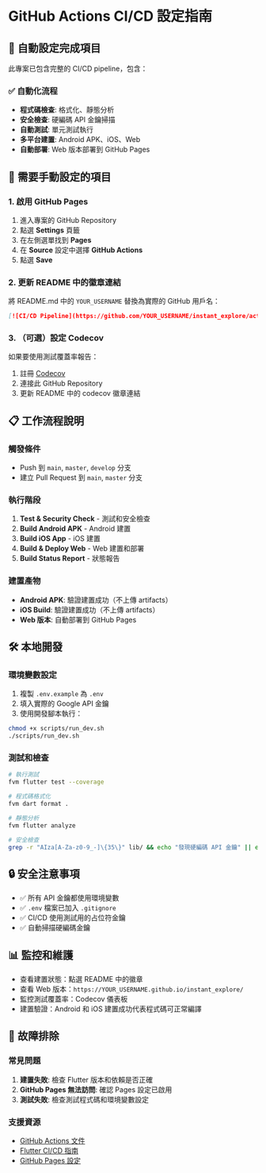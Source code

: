 # GitHub Actions CI/CD 設定指南

## 🚀 自動設定完成項目

此專案已包含完整的 CI/CD pipeline，包含：

### ✅ 自動化流程
- **程式碼檢查**: 格式化、靜態分析
- **安全檢查**: 硬編碼 API 金鑰掃描
- **自動測試**: 單元測試執行
- **多平台建置**: Android APK、iOS、Web
- **自動部署**: Web 版本部署到 GitHub Pages

## 🔧 需要手動設定的項目

### 1. 啟用 GitHub Pages
1. 進入專案的 GitHub Repository
2. 點選 **Settings** 頁籤
3. 在左側選單找到 **Pages**
4. 在 **Source** 設定中選擇 **GitHub Actions**
5. 點選 **Save**

### 2. 更新 README 中的徽章連結
將 README.md 中的 `YOUR_USERNAME` 替換為實際的 GitHub 用戶名：
```markdown
[![CI/CD Pipeline](https://github.com/YOUR_USERNAME/instant_explore/actions/workflows/ci.yml/badge.svg)](https://github.com/YOUR_USERNAME/instant_explore/actions/workflows/ci.yml)
```

### 3. （可選）設定 Codecov
如果要使用測試覆蓋率報告：
1. 註冊 [Codecov](https://codecov.io/)
2. 連接此 GitHub Repository
3. 更新 README 中的 codecov 徽章連結

## 📋 工作流程說明

### 觸發條件
- Push 到 `main`, `master`, `develop` 分支
- 建立 Pull Request 到 `main`, `master` 分支

### 執行階段
1. **Test & Security Check** - 測試和安全檢查
2. **Build Android APK** - Android 建置
3. **Build iOS App** - iOS 建置
4. **Build & Deploy Web** - Web 建置和部署
5. **Build Status Report** - 狀態報告

### 建置產物
- **Android APK**: 驗證建置成功（不上傳 artifacts）
- **iOS Build**: 驗證建置成功（不上傳 artifacts）
- **Web 版本**: 自動部署到 GitHub Pages

## 🛠️ 本地開發

### 環境變數設定
1. 複製 `.env.example` 為 `.env`
2. 填入實際的 Google API 金鑰
3. 使用開發腳本執行：
```bash
chmod +x scripts/run_dev.sh
./scripts/run_dev.sh
```

### 測試和檢查
```bash
# 執行測試
fvm flutter test --coverage

# 程式碼格式化
fvm dart format .

# 靜態分析
fvm flutter analyze

# 安全檢查
grep -r "AIza[A-Za-z0-9_-]\{35\}" lib/ && echo "發現硬編碼 API 金鑰" || echo "安全檢查通過"
```

## 🔒 安全注意事項

- ✅ 所有 API 金鑰都使用環境變數
- ✅ `.env` 檔案已加入 `.gitignore`
- ✅ CI/CD 使用測試用的占位符金鑰
- ✅ 自動掃描硬編碼金鑰

## 📊 監控和維護

- 查看建置狀態：點選 README 中的徽章
- 查看 Web 版本：`https://YOUR_USERNAME.github.io/instant_explore/`
- 監控測試覆蓋率：Codecov 儀表板
- 建置驗證：Android 和 iOS 建置成功代表程式碼可正常編譯

## 🐛 故障排除

### 常見問題
1. **建置失敗**: 檢查 Flutter 版本和依賴是否正確
2. **GitHub Pages 無法訪問**: 確認 Pages 設定已啟用
3. **測試失敗**: 檢查測試程式碼和環境變數設定

### 支援資源
- [GitHub Actions 文件](https://docs.github.com/en/actions)
- [Flutter CI/CD 指南](https://docs.flutter.dev/deployment/ci)
- [GitHub Pages 設定](https://docs.github.com/en/pages)